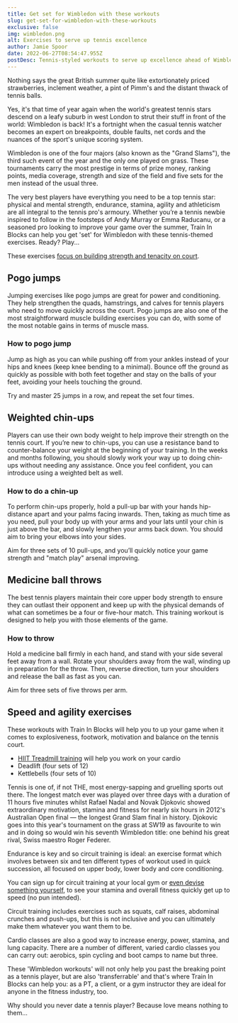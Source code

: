```yaml
---
title: Get set for Wimbledon with these workouts
slug: get-set-for-wimbledon-with-these-workouts
exclusive: false
img: wimbledon.png
alt: Exercises to serve up tennis excellence
author: Jamie Spoor
date: 2022-06-27T08:54:47.955Z
postDesc: Tennis-styled workouts to serve up excellence ahead of Wimbledon
---
```

Nothing says the great British summer quite like extortionately priced strawberries, inclement weather, a pint of Pimm's and the distant thwack of tennis balls.

Yes, it's that time of year again when the world's greatest tennis stars descend on a leafy suburb in west London to strut their stuff in front of the world: Wimbledon is back! It's a fortnight when the casual tennis watcher becomes an expert on breakpoints, double faults, net cords and the nuances of the sport's unique scoring system.

Wimbledon is one of the four majors (also known as the "Grand Slams"), the third such event of the year and the only one played on grass. These tournaments carry the most prestige in terms of prize money, ranking points, media coverage, strength and size of the field and five sets for the men instead of the usual three.

The very best players have everything you need to be a top tennis star: physical and mental strength, endurance, stamina, agility and athleticism are all integral to the tennis pro's armoury.
Whether you’re a tennis newbie inspired to follow in the footsteps of Andy Murray or Emma Raducanu, or a seasoned pro looking to improve your game over the summer, Train In Blocks can help you get 'set' for Wimbledon with these tennis-themed exercises. Ready? Play...

These exercises [focus on building strength and tenacity on court](https://traininblocks.com/blog/concurrent-training/).

## Pogo jumps

Jumping exercises like pogo jumps are great for power and conditioning. They help strengthen the quads, hamstrings, and calves for tennis players who need to move quickly across the court. Pogo jumps are also one of the most straightforward muscle building exercises you can do, with some of the most notable gains in terms of muscle mass.  

### How to pogo jump

Jump as high as you can while pushing off from your ankles instead of your hips and knees (keep knee bending to a minimal). Bounce off the ground as quickly as possible with both feet together and stay on the balls of your feet, avoiding your heels touching the ground.  

Try and master 25 jumps in a row, and repeat the set four times.

## Weighted chin-ups

Players can use their own body weight to help improve their strength on the tennis court. If you’re new to chin-ups, you can use a resistance band to counter-balance your weight at the beginning of your training. In the weeks and months following, you should slowly work your way up to doing chin-ups without needing any assistance. Once you feel confident, you can introduce using a weighted belt as well.

### How to do a chin-up

To perform chin-ups properly, hold a pull-up bar with your hands hip-distance apart and your palms facing inwards. Then, taking as much time as you need, pull your body up with your arms and your lats until your chin is just above the bar, and slowly lengthen your arms back down. You should aim to bring your elbows into your sides.

Aim for three sets of 10 pull-ups, and you’ll quickly notice your game strength and "match play" arsenal improving.

## Medicine ball throws

The best tennis players maintain their core upper body strength to ensure they can outlast their opponent and keep up with the physical demands of what can sometimes be a four or five-hour match. This training workout is designed to help you with those elements of the game.

### How to throw

Hold a medicine ball firmly in each hand, and stand with your side several feet away from a wall. Rotate your shoulders away from the wall, winding up in preparation for the throw. Then, reverse direction, turn your shoulders and release the ball as fast as you can.

Aim for three sets of five throws per arm.

## Speed and agility exercises

These workouts with Train In Blocks will help you to up your game when it comes to explosiveness, footwork, motivation and balance on the tennis court.

* [HIIT Treadmill training](https://www.coachmag.co.uk/cardio-workouts/6419/how-to-get-hiit-workouts-right-because-they-re-easy-to-get-wrong) will help you work on your cardio
* Deadlift (four sets of 12)
* Kettlebells (four sets of 10)

Tennis is one of, if not THE, most energy-sapping and gruelling sports out there. The longest match ever was played over three days with a duration of 11 hours five minutes whilst Rafael Nadal and Novak Djokovic showed extraordinary motivation, stamina and fitness for nearly six hours in 2012's Australian Open final — the longest Grand Slam final in history. Djokovic goes into this year's tournament on the grass at SW19 as favourite to win and in doing so would win his seventh Wimbledon title: one behind his great rival, Swiss maestro Roger Federer. 

Endurance is key and so circuit training is ideal: an exercise format which involves between six and ten different types of workout used in quick succession, all focused on upper body, lower body and core conditioning.

You can sign up for circuit training at your local gym or [even devise something yourself](https://traininblocks.com/blog/building-your-own-training-programme/), to see your stamina and overall fitness quickly get up to speed (no pun intended).

Circuit training includes exercises such as squats, calf raises, abdominal crunches and push-ups, but this is not inclusive and you can ultimately make them whatever you want them to be.

Cardio classes are also a good way to increase energy, power, stamina, and lung capacity. There are a number of different, varied cardio classes you can carry out: aerobics, spin cycling and boot camps to name but three.

These 'Wimbledon workouts' will not only help you past the breaking point as a tennis player, but are also 'transferrable' and that's where Train In Blocks can help you: as a PT, a client, or a gym instructor they are ideal for anyone in the fitness industry, too.

Why should you never date a tennis player? Because love means nothing to them...
